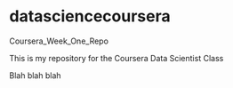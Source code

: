 # datasciencecoursera
Coursera_Week_One_Repo

This is my repository for the Coursera Data Scientist Class 

Blah blah blah
